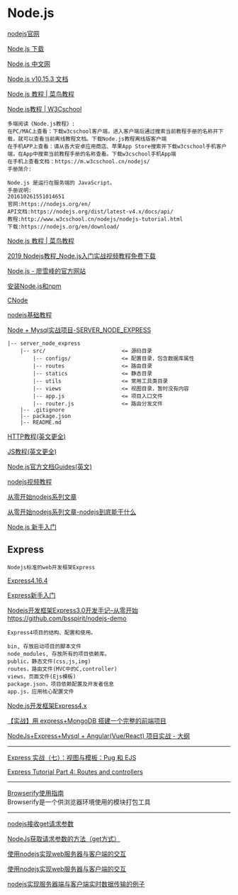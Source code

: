 Node.js
===

[nodejs官网](https://nodejs.org/en/)  

[Node.js 下载](http://nodejs.cn/download/)  

[Node.js 中文网](http://nodejs.cn/)  

[Node.js v10.15.3 文档](http://nodejs.cn/api/)  

[Node.js 教程 | 菜鸟教程](http://www.runoob.com/nodejs/nodejs-tutorial.html)  

[Node.js教程 | W3Cschool](https://www.w3cschool.cn/nodejs/)  
~~~
多端阅读《Node.js教程》:
在PC/MAC上查看：下载w3cschool客户端，进入客户端后通过搜索当前教程手册的名称并下载，就可以查看当前离线教程文档。下载Node.js教程离线版客户端
在手机APP上查看：请从各大安卓应用商店、苹果App Store搜索并下载w3cschool手机客户端，在App中搜索当前教程手册的名称查看。下载w3cschool手机App端
在手机上查看文档：https://m.w3cschool.cn/nodejs/
手册简介:

Node.js 是运行在服务端的 JavaScript。
手册说明:
201610261551014651
官网:https://nodejs.org/en/
API文档:https://nodejs.org/dist/latest-v4.x/docs/api/
教程:http://www.w3cschool.cn/nodejs/nodejs-tutorial.html
下载:https://nodejs.org/en/download/
~~~

[Node.js 教程 | 菜鸟教程](http://www.runoob.com/nodejs/nodejs-tutorial.html)  

[2019 Nodejs教程_Node.js入门实战视频教程免费下载](https://www.itying.com/category-83-b0.html)  

[Node.js - 廖雪峰的官方网站](https://www.liaoxuefeng.com/wiki/001434446689867b27157e896e74d51a89c25cc8b43bdb3000/001434501245426ad4b91f2b880464ba876a8e3043fc8ef000)  

[安装Node.js和npm](https://www.liaoxuefeng.com/wiki/001434446689867b27157e896e74d51a89c25cc8b43bdb3000/00143450141843488beddae2a1044cab5acb5125baf0882000)  

[CNode](https://cnodejs.org/)  

[nodejs基础教程](https://www.geekjc.com/ebook/detail/5b9f65ce0f510f6ae689bccd/1537172650925)  

[ Node + Mysql实战项目-SERVER_NODE_EXPRESS](https://github.com/dkvirus/py-novel/tree/master/server_node_express)  
~~~
|-- server_node_express
    |-- src/                        <= 源码目录
        |-- configs/                <= 配置目录，包含数据库属性
        |-- routes                  <= 路由目录
        |-- statics                 <= 静态目录
        |-- utils                   <= 常用工具类目录
        |-- views                   <= 视图目录，暂时没有内容
        |-- app.js                  <= 项目入口文件
        |-- router.js               <= 路由分发文件
    |-- .gitignore
    |-- package.json
    |-- README.md
~~~

[HTTP教程(英文更全)](https://developer.mozilla.org/zh-CN/docs/Web/HTTP)  

[JS教程(英文更全)](https://developer.mozilla.org/zh-CN/docs/Web/JavaScript)  

[Node.js官方文档Guides(英文)](https://nodejs.org/en/docs/guides/)  

[nodejs视频教程](https://www.sucaihuo.com/video/224-0-0)  


[从零开始nodejs系列文章](http://blog.fens.me/series-nodejs/)  

[从零开始nodejs系列文章-nodejs到底能干什么](https://blog.csdn.net/weixin_39214481/article/details/82023696)  

[Node.js 新手入门](http://cnodejs.org/getstart)


Express
---

~~~
Nodejs标准的web开发框架Express
~~~

[Express4.16.4](http://expressjs.com/)  

[Express新手入门](http://www.expressjs.com.cn/)  

[Nodejs开发框架Express3.0开发手记–从零开始](http://blog.fens.me/nodejs-express3/)  
https://github.com/bsspirit/nodejs-demo  
~~~
Express4项目的结构、配置和使用。

bin, 存放启动项目的脚本文件
node_modules, 存放所有的项目依赖库。
public，静态文件(css,js,img)
routes，路由文件(MVC中的C,controller)
views，页面文件(Ejs模板)
package.json，项目依赖配置及开发者信息
app.js，应用核心配置文件
~~~


[Node.js开发框架Express4.x](http://blog.fens.me/nodejs-express4/)  

[【实战】用 express+MongoDB 搭建一个完整的前端项目](https://segmentfault.com/a/1190000015866331)  

[NodeJs+Express+Mysql + Angular(Vue/React) 项目实战 - 大纲](https://segmentfault.com/a/1190000018005152)  

------------

[Express 实战（七）：视图与模板：Pug 和 EJS](https://segmentfault.com/a/1190000010820999)  

[Express Tutorial Part 4: Routes and controllers](https://developer.mozilla.org/en-US/docs/Learn/Server-side/Express_Nodejs/routes)  

--------------------------

[Browserify使用指南](http://www.mamicode.com/info-detail-1850314.html)  
Browserify是一个供浏览器环境使用的模块打包工具  

----------------------

[nodejs接收get请求参数](https://blog.csdn.net/u013263917/article/details/78682251)  

[NodeJs获取请求参数的方法（get方式）](https://blog.csdn.net/cherishSpring/article/details/51443426)  

[使用nodejs实现web服务器与客户端的交互](https://blog.csdn.net/qq_21586623/article/details/71403371)  

[使用nodejs实现web服务器与客户端的交互](https://www.jianshu.com/p/ecfe16c0b3dd)  

[nodejs实现服务器端与客户端实时数据传输的例子](http://blog.sina.com.cn/s/blog_a8b026160102weo7.html)  




